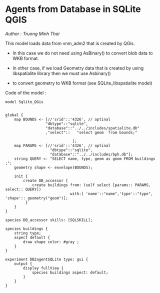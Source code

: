 [//]: # (keyword|skill_SQLSKILL)
[//]: # (keyword|concept_database)
#  Agents from Database in SQLite QGIS


_Author : Truong Minh Thai_

 This model loads data from vnm_adm2 that is created by QGis.

 * In this case we do not need using AsBinary() to convert blob data to WKB format.  
 
 * In other case, if we load Geometry data that is created by using libspatialite library then we must use Asbinary() 
 * to convert geometry to WKB format (see SQLite_libspatialite model)


Code of the model : 

```
model Sqlite_QGis
 
  
global { 
	map BOUNDS <- [//'srid'::'4326', // optinal
				  "dbtype"::"sqlite",
				  "database"::"../../includes/spatialite.db"
				  ,"select"::	"select geom  from bounds;" 
														
							  ]; 
	map PARAMS <- [//'srid'::'4326', // optinal
					"dbtype"::"sqlite",
					"database"::"../../includes/bph.db"];
	string QUERY <- "SELECT name, type, geom as geom FROM buildings ;";
	geometry shape <- envelope(BOUNDS);		  	
		  	
	init {
		create DB_accessor {
			create buildings from: (self select [params:: PARAMS, select:: QUERY]) 
							 with:[ 'name'::"name",'type'::"type", 'shape':: geometry("geom")];
		 }
	}
}

species DB_accessor skills: [SQLSKILL];

species buildings {
	string type;
	aspect default {
		draw shape color: #gray ;
	}	
}	

experiment DB2agentSQLite type: gui {
	output {
		display fullView {
			species buildings aspect: default;
		}
	}
}
```
